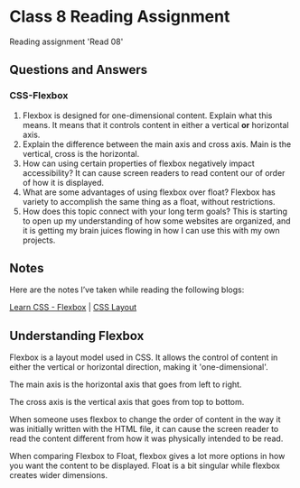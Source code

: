 # Class 8 Reading Assignment

Reading assignment 'Read 08'

## Questions and Answers

### CSS-Flexbox

1. Flexbox is designed for one-dimensional content. Explain what this means. It means that it controls content in either a vertical **or** horizontal axis.
2. Explain the difference between the main axis and cross axis. Main is the vertical, cross is the horizontal.
3. How can using certain properties of flexbox negatively impact accessibility? It can cause screen readers to read content our of order of how it is displayed.
4. What are some advantages of using flexbox over float? Flexbox has variety to accomplish the same thing as a float, without restrictions.
5. How does this topic connect with your long term goals? This is starting to open up my understanding of how some websites are organized, and it is getting my brain juices flowing in how I can use this with my own projects.

## Notes

Here are the notes I’ve taken while reading the following blogs: 

[Learn CSS - Flexbox](https://web.dev/learn/css/flexbox/) \| [CSS Layout](https://developer.mozilla.org/en-US/docs/Learn/CSS/CSS_layout/Flexbox)

## Understanding Flexbox

Flexbox is a layout model used in CSS. It allows the control of content in either the vertical or horizontal direction, making it 'one-dimensional'.

The main axis is the horizontal axis that goes from left to right.

The cross axis is the vertical axis that goes from top to bottom.

When someone uses flexbox to change the order of content in the way it was initially written with the HTML file, it can cause the screen reader to read the content different from how it was physically intended to be read.

When comparing Flexbox to Float, flexbox gives a lot more options in how you want the content to be displayed. Float is a bit singular while flexbox creates wider dimensions.